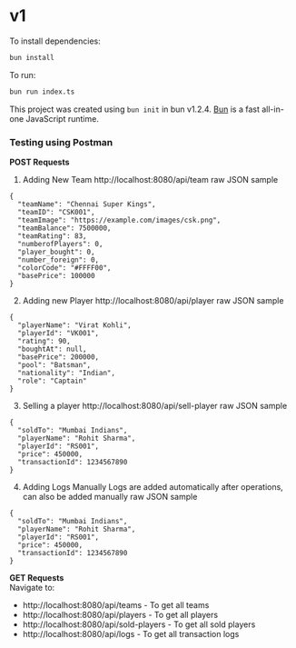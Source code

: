 # v1

To install dependencies:

```bash
bun install
```

To run:

```bash
bun run index.ts
```

This project was created using `bun init` in bun v1.2.4. [Bun](https://bun.sh) is a fast all-in-one JavaScript runtime.


### Testing using Postman

**POST Requests**

1) Adding New Team
http://localhost:8080/api/team
raw JSON sample
```
{
  "teamName": "Chennai Super Kings",
  "teamID": "CSK001",
  "teamImage": "https://example.com/images/csk.png",
  "teamBalance": 7500000,
  "teamRating": 83,
  "numberofPlayers": 0,
  "player_bought": 0,
  "number_foreign": 0,
  "colorCode": "#FFFF00",
  "basePrice": 100000
}
```

2) Adding new Player
http://localhost:8080/api/player
raw JSON sample
```
{
  "playerName": "Virat Kohli",
  "playerId": "VK001",
  "rating": 90,
  "boughtAt": null,
  "basePrice": 200000,
  "pool": "Batsman",
  "nationality": "Indian",
  "role": "Captain"
}
```

3) Selling a player 
http://localhost:8080/api/sell-player
raw JSON sample
```
{
  "soldTo": "Mumbai Indians",
  "playerName": "Rohit Sharma",
  "playerId": "RS001",
  "price": 450000,
  "transactionId": 1234567890
}
```

4) Adding Logs Manually
Logs are added automatically after operations, can also be added manually
raw JSON sample
```
{
  "soldTo": "Mumbai Indians",
  "playerName": "Rohit Sharma",
  "playerId": "RS001",
  "price": 450000,
  "transactionId": 1234567890
}
```


**GET Requests**
<br>
Navigate to:
- http://localhost:8080/api/teams - To get all teams
- http://localhost:8080/api/players - To get all players
- http://localhost:8080/api/sold-players - To get all sold players
- http://localhost:8080/api/logs - To get all transaction logs